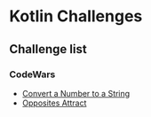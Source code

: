 # Kotlin Challenges

## Challenge list

### CodeWars
- [Convert a Number to a String](app/src/main/java/com/gredi/kotlinchallenges/codewars/numberToString/README.md)
- [Opposites Attract](app/src/main/java/com/gredi/kotlinchallenges/codewars/oppositesAttract/README.md)
